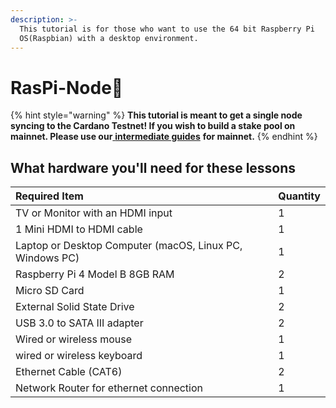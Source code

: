 ```yaml
---
description: >-
  This tutorial is for those who want to use the 64 bit Raspberry Pi
  OS(Raspbian) with a desktop environment.
---
```


# RasPi-Node🍓

{% hint style="warning" %}
**This tutorial is meant to get a single node syncing to the Cardano Testnet! If you wish to build a stake pool on mainnet. Please use our**[ **intermediate guides**](../../intermediate-guide/pi-pool-tutorial/pi-node/) **for mainnet.**
{% endhint %}

## What hardware you'll need for these lessons

| Required Item | Quantity |
| :--- | :--- |
| TV or Monitor with an HDMI input | 1 |
| 1 Mini HDMI to HDMI cable | 1 |
| Laptop or Desktop Computer \(macOS, Linux PC, Windows PC\) | 1 |
| Raspberry Pi 4 Model B 8GB RAM | 2 |
| Micro SD Card | 1 |
| External Solid State Drive | 2 |
| USB 3.0 to SATA III adapter | 2 |
| Wired or wireless mouse | 1 |
| wired or wireless keyboard | 1 |
| Ethernet Cable \(CAT6\) | 2 |
| Network Router for ethernet connection | 1 |

